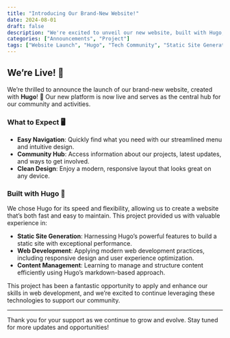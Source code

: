 ```yaml
---
title: "Introducing Our Brand-New Website!"
date: 2024-08-01
draft: false
description: "We're excited to unveil our new website, built with Hugo, showcasing our journey in web development and the skills we've gained."
categories: ["Announcements", "Project"]
tags: ["Website Launch", "Hugo", "Tech Community", "Static Site Generation", "Web Development", "Content Management"]
---
```


## We’re Live! 🌟

We’re thrilled to announce the launch of our brand-new website, created with **Hugo**! 🎉 Our new platform is now live and serves as the central hub for our community and activities.

### What to Expect 🖥️

- **Easy Navigation**: Quickly find what you need with our streamlined menu and intuitive design.
- **Community Hub**: Access information about our projects, latest updates, and ways to get involved.
- **Clean Design**: Enjoy a modern, responsive layout that looks great on any device.

### Built with Hugo 🚀

We chose Hugo for its speed and flexibility, allowing us to create a website that’s both fast and easy to maintain. This project provided us with valuable experience in:

- **Static Site Generation**: Harnessing Hugo’s powerful features to build a static site with exceptional performance.
- **Web Development**: Applying modern web development practices, including responsive design and user experience optimization.
- **Content Management**: Learning to manage and structure content efficiently using Hugo’s markdown-based approach.

This project has been a fantastic opportunity to apply and enhance our skills in web development, and we’re excited to continue leveraging these technologies to support our community.

---

Thank you for your support as we continue to grow and evolve. Stay tuned for more updates and opportunities!

